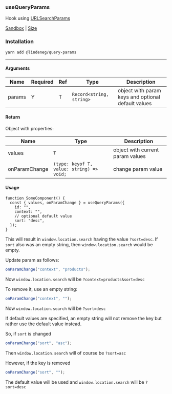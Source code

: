 ### useQueryParams

Hook using [URLSearchParams](https://developer.mozilla.org/en-US/docs/Web/API/URLSearchParams)

[Sandbox](https://codesandbox.io/s/lindeneg-query-params-rnmi9?file=/src/App.tsx) | [Size](https://bundlephobia.com/package/@lindeneg/query-params)

### Installation

`yarn add @lindeneg/query-params`

---

#### Arguments

| Name   | Required | Ref | Type                     | Description                                        |
| ------ | -------- | --- | ------------------------ | -------------------------------------------------- |
| params | Y        | T   | `Record<string, string>` | object with param keys and optional default values |

#### Return

Object with properties:

| Name          | Type                                      | Description                      |
| ------------- | ----------------------------------------- | -------------------------------- |
| values        | `T`                                       | object with current param values |
| onParamChange | `(type: keyof T, value: string) => void;` | change param value               |

#### Usage

```tsx
function SomeComponent() {
  const { values, onParamChange } = useQueryParams({
    id: "",
    context: "",
    // optional default value
    sort: "desc",
  });
}
```

This will result in `window.location.search` having the value `?sort=desc`. If `sort` also was an empty string, then `window.location.search` would be empty.

Update param as follows:

```ts
onParamChange("context", "products");
```

Now `window.location.search` will be `?context=products&sort=desc`

To remove it, use an empty string:

```ts
onParamChange("context", "");
```

Now `window.location.search` will be `?sort=desc`

If default values are specified, an empty string will not remove the key but rather use the default value instead.

So, if `sort` is changed

```ts
onParamChange("sort", "asc");
```

Then `window.location.search` will of course be `?sort=asc`

However, if the key is removed

```ts
onParamChange("sort", "");
```

The default value will be used and `window.location.search` will be `?sort=desc`
